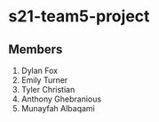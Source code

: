 # s21-team5-project
## Members
1. Dylan Fox
2. Emily Turner
3. Tyler Christian
4. Anthony Ghebranious
5. Munayfah Albaqami
